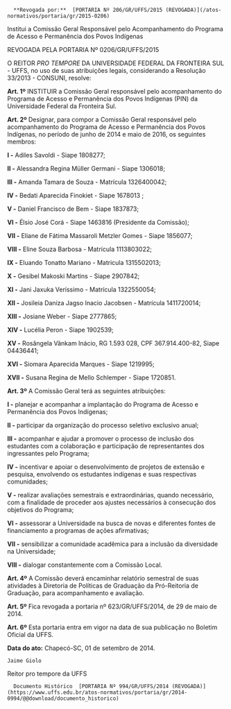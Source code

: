       **Revogada por:**  [PORTARIA Nº 206/GR/UFFS/2015 (REVOGADA)](/atos-normativos/portaria/gr/2015-0206) 

   Institui a Comissão Geral Responsável pelo Acompanhamento do Programa de Acesso e Permanência dos Povos Indígenas  

REVOGADA PELA PORTARIA Nº 0206/GR/UFFS/2015

 O REITOR *PRO TEMPORE* DA UNIVERSIDADE FEDERAL DA FRONTEIRA SUL - UFFS, no uso de suas atribuições legais, considerando a Resolução 33/2013 - CONSUNI, resolve:

 **Art. 1º** INSTITUIR a Comissão Geral responsável pelo acompanhamento do Programa de Acesso e Permanência dos Povos Indígenas (PIN) da Universidade Federal da Fronteira Sul.

 **Art. 2º** Designar, para compor a Comissão Geral responsável pelo acompanhamento do Programa de Acesso e Permanência dos Povos Indígenas, no período de junho de 2014 e maio de 2016, os seguintes membros:

 **I -** Adiles Savoldi - Siape 1808277;

 **II -** Alessandra Regina Müller Germani - Siape 1306018;

 **III -** Amanda Tamara de Souza - Matrícula 1326400042;

 **IV -** Bedati Aparecida Finokiet - Siape 1678013 ;

 **V -** Daniel Francisco de Bem - Siape 1837873;

 **VI -** Élsio José Corá - Siape 1463816 (Presidente da Comissão);

 **VII -** Eliane de Fátima Massaroli Metzler Gomes - Siape 1856077;

 **VIII -** Eline Souza Barbosa - Matrícula 1113803022;

 **IX -** Eluando Tonatto Mariano - Matricula 1315502013;

 **X -** Gesibel Makoski Martins - Siape 2907842;

 **XI -** Jani Jaxuka Veríssimo - Matrícula 1322550054;

 **XII -** Josileia Daniza Jagso Inacio Jacobsen - Matrícula 1411720014;

 **XIII -** Josiane Weber - Siape 2777865;

 **XIV -** Lucélia Peron - Siape 1902539;

 **XV -** Rosângela Vãnkam Inácio, RG 1.593 028, CPF 367.914.400-82, Siape 04436441;

 **XVI -** Siomara Aparecida Marques - Siape 1219995;

 **XVII -** Susana Regina de Mello Schlemper - Siape 1720851.

 **Art. 3º** A Comissão Geral terá as seguintes atribuições:

 **I -** planejar e acompanhar a implantação do Programa de Acesso e Permanência dos Povos Indígenas;

 **II -** participar da organização do processo seletivo exclusivo anual;

 **III -** acompanhar e ajudar a promover o processo de inclusão dos estudantes com a colaboração e participação de representantes dos ingressantes pelo Programa;

 **IV -** incentivar e apoiar o desenvolvimento de projetos de extensão e pesquisa, envolvendo os estudantes indígenas e suas respectivas comunidades;

 **V -** realizar avaliações semestrais e extraordinárias, quando necessário, com a finalidade de proceder aos ajustes necessários à consecução dos objetivos do Programa;

 **VI -** assessorar a Universidade na busca de novas e diferentes fontes de financiamento a programas de ações afirmativas;

 **VII -** sensibilizar a comunidade acadêmica para a inclusão da diversidade na Universidade;

 **VIII -** dialogar constantemente com a Comissão Local.

 **Art. 4º** A Comissão deverá encaminhar relatório semestral de suas atividades à Diretoria de Políticas de Graduação da Pró-Reitoria de Graduação, para acompanhamento e avaliação.

 **Art. 5º** Fica revogada a portaria nº 623/GR/UFFS/2014, de 29 de maio de 2014.

 **Art. 6º** Esta portaria entra em vigor na data de sua publicação no Boletim Oficial da UFFS.

  

   **Data do ato:** Chapecó-SC, 01 de setembro de 2014.   
 

    Jaime Giolo   
 Reitor pro tempore da UFFS 

      Documento Histórico  [PORTARIA Nº 994/GR/UFFS/2014 (REVOGADA)](https://www.uffs.edu.br/atos-normativos/portaria/gr/2014-0994/@@download/documento_historico)     
      